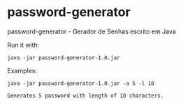 # password-generator
password-generator - Gerador de Senhas escrito em Java

Run it with:

    java -jar password-generator-1.0.jar


Examples:

    java -jar password-generator-1.0.jar -a 5 -l 10

    Generates 5 password with length of 10 characters.
